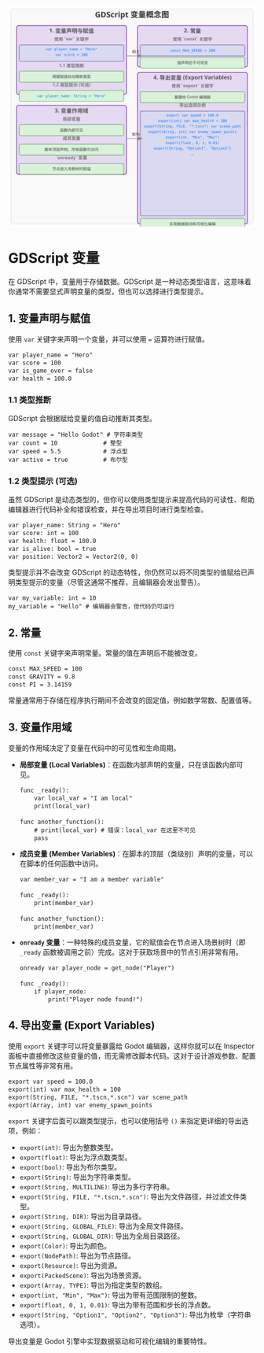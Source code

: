 ![GDScript 变量](svg/gdscript_variables_concept.svg)

# GDScript 变量

在 GDScript 中，变量用于存储数据。GDScript 是一种动态类型语言，这意味着你通常不需要显式声明变量的类型，但也可以选择进行类型提示。

## 1. 变量声明与赋值

使用 `var` 关键字来声明一个变量，并可以使用 `=` 运算符进行赋值。

```gdscript
var player_name = "Hero"
var score = 100
var is_game_over = false
var health = 100.0
```

### 1.1 类型推断

GDScript 会根据赋给变量的值自动推断其类型。

```gdscript
var message = "Hello Godot" # 字符串类型
var count = 10             # 整型
var speed = 5.5            # 浮点型
var active = true          # 布尔型
```

### 1.2 类型提示 (可选)

虽然 GDScript 是动态类型的，但你可以使用类型提示来提高代码的可读性、帮助编辑器进行代码补全和错误检查，并在导出项目时进行类型检查。

```gdscript
var player_name: String = "Hero"
var score: int = 100
var health: float = 100.0
var is_alive: bool = true
var position: Vector2 = Vector2(0, 0)
```

类型提示并不会改变 GDScript 的动态特性，你仍然可以将不同类型的值赋给已声明类型提示的变量（尽管这通常不推荐，且编辑器会发出警告）。

```gdscript
var my_variable: int = 10
my_variable = "Hello" # 编辑器会警告，但代码仍可运行
```

## 2. 常量

使用 `const` 关键字来声明常量。常量的值在声明后不能被改变。

```gdscript
const MAX_SPEED = 100
const GRAVITY = 9.8
const PI = 3.14159
```

常量通常用于存储在程序执行期间不会改变的固定值，例如数学常数、配置值等。

## 3. 变量作用域

变量的作用域决定了变量在代码中的可见性和生命周期。

- **局部变量 (Local Variables)**：在函数内部声明的变量，只在该函数内部可见。

  ```gdscript
  func _ready():
      var local_var = "I am local"
      print(local_var)
  
  func another_function():
      # print(local_var) # 错误：local_var 在这里不可见
      pass
  ```

- **成员变量 (Member Variables)**：在脚本的顶层（类级别）声明的变量，可以在脚本的任何函数中访问。

  ```gdscript
  var member_var = "I am a member variable"
  
  func _ready():
      print(member_var)
  
  func another_function():
      print(member_var)
  ```

- **`onready` 变量**：一种特殊的成员变量，它的赋值会在节点进入场景树时（即 `_ready` 函数被调用之前）完成。这对于获取场景中的节点引用非常有用。

  ```gdscript
  onready var player_node = get_node("Player")
  
  func _ready():
      if player_node:
          print("Player node found!")
  ```

## 4. 导出变量 (Export Variables)

使用 `export` 关键字可以将变量暴露给 Godot 编辑器，这样你就可以在 Inspector 面板中直接修改这些变量的值，而无需修改脚本代码。这对于设计游戏参数、配置节点属性等非常有用。

```gdscript
export var speed = 100.0
export(int) var max_health = 100
export(String, FILE, "*.tscn,*.scn") var scene_path
export(Array, int) var enemy_spawn_points
```

`export` 关键字后面可以跟类型提示，也可以使用括号 `()` 来指定更详细的导出选项，例如：

- `export(int)`: 导出为整数类型。
- `export(float)`: 导出为浮点数类型。
- `export(bool)`: 导出为布尔类型。
- `export(String)`: 导出为字符串类型。
- `export(String, MULTILINE)`: 导出为多行字符串。
- `export(String, FILE, "*.tscn,*.scn")`: 导出为文件路径，并过滤文件类型。
- `export(String, DIR)`: 导出为目录路径。
- `export(String, GLOBAL_FILE)`: 导出为全局文件路径。
- `export(String, GLOBAL_DIR)`: 导出为全局目录路径。
- `export(Color)`: 导出为颜色。
- `export(NodePath)`: 导出为节点路径。
- `export(Resource)`: 导出为资源。
- `export(PackedScene)`: 导出为场景资源。
- `export(Array, TYPE)`: 导出为指定类型的数组。
- `export(int, "Min", "Max")`: 导出为带有范围限制的整数。
- `export(float, 0, 1, 0.01)`: 导出为带有范围和步长的浮点数。
- `export(String, "Option1", "Option2", "Option3")`: 导出为枚举（字符串选项）。

导出变量是 Godot 引擎中实现数据驱动和可视化编辑的重要特性。